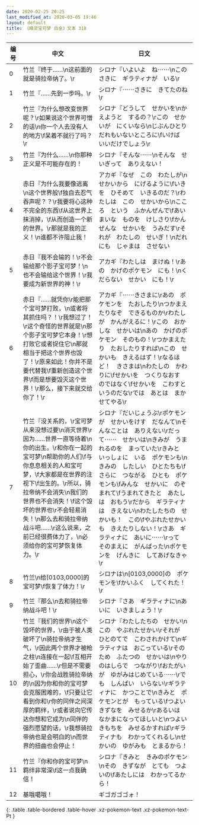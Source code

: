 ```yaml
---
date: 2020-02-25 20:25
last_modified_at: 2020-03-05 19:46
layout: default
title: 《精灵宝可梦 白金》文本 318
---
```

| 编号 | 中文 | 日文 |
| ---- | ---- | ---- |
| 0 | 竹兰『终于……\n这前面的就是骑拉帝纳了。\r | シロナ『いよいよ　ね⋯⋯\nこのさきに　ギラティナが　いる\r |
| 1 | 竹兰『……先到一步吗。\r | シロナ『⋯⋯さきに　きてたのね\r |
| 2 | 竹兰『为什么想改变世界呢？\r如果说这个世界可憎的话\n你一个人去没有人的地方\f呆着不就行了吗？\r | シロナ『どうして　せかいを\nかえようと　するの？\rこの　せかいが　にくいなら\nじぶんひとり　だれもいないところに\fいけば　いいだけでしょう\r |
| 3 | 竹兰『为什么……\n你那种正义是不可能存在的！ | シロナ『そんな⋯⋯\nそんな　せいぎって　ありえない！ |
| 4 | 赤日『为什么我要像逃离\n这个世界般\f独自去忍气吞声呢？？\r我要将心这种不完全的东西\f从这世界上抹消掉，\f从而创造一个新的世界。\r那就是我的正义！\n谁都不许阻止我！ | アカギ『なぜ　この　わたしが\nせかいから　にげるように\fいきを　ひそめて　いきるのだ？\rわたしは　この　せかいから\nこころ　という　ふかんぜんで\fあいまいな　ものを　けしさり\fかんぜんな　せかいを　うみだす\rそれが　わたしの　せいぎ！\nだれにも　じゃまは　させない |
| 5 | 赤日『我不会输的！\r不会输给那个影子宝可梦！\n也不会输给这个世界！\r我要成为新世界的神！\r | アカギ『わたしは　まけぬ！\rあの　かげのポケモン　にも！\nくだらない　せかい　にも！\r |
| 6 | 赤日『……就凭你\r能把那个宝可梦打败，\n或者将其抓住吗？！\r我想过了！\r这个奇怪的世界就是\n那个影子宝可梦它本身！\r想打败它或者捉住它\n那就相当于把这个世界也毁了！\r原来如此！你并不是要代替我\f重新创造这个世界\f而是想要毁灭这个世界！\r那么，接下来就交给你了！\r | アカギ『⋯⋯きさまに\rあの　ポケモンを　たおしたり\nつかまえたりなぞ　できるものか\rわたしが　かんがえるに！\rこの　おかしな　せかいは\nあの　かげのポケモン　そのもの！\rつかまえたり　たおしたりすれば\nこの　せかいも　きえるはず！\rなるほど！　きさまは\nわたしの　かわりに\fせかいを　つくりなおす　のではなく\fせかいを　こわすと　いうのだな\rでは　あとは　まかせてやる\r |
| 7 | 竹兰『没关系的，\r宝可梦从来没想过要\n消灭世界\r因为……世界一直等待着\n你的出生。\r和你在一起的宝可梦\n帮助你的人们\f与你息息相关的人和宝可梦，\f大家都是在世界的注视下\f出生的。\r所以，骑拉帝纳不会消失\n我们的世界也不会消失！\f这个毁坏的世界也\r不会轻易消失！\n那么去和骑拉帝纳战斗吧……\r这么说来，之前已经很费体力了，\n必须给你的宝可梦恢复体力。\r | シロナ『だいじょうぶ\rポケモンが　せかいをけす　だなんて\nそんなことは　ありえない\rだって⋯⋯　せかいは\nきみが　うまれるのを　まっていた\rきみと　いっしょに　いる　ポケモンも\nきみの　したしい　ひとたちも\fさらに　つながる　ひとも　ポケモンも\fみんな　せかいに　のぞまれて\fうまれてきたと　あたしは　おもう\rだから　ギラティナは　きえない\nわたしたちの　せかいも！　この\fやぶれたせかいも　きえたりしない！\rさあ　ギラティナに　あいに⋯⋯\rって　そのまえに　がんばった\nポケモンを　げんきに　してあげなきゃ\r |
| 8 | 竹兰\n给[0103,0000]的宝可梦\f恢复了体力！\r | シロナは\n[0103,0000]の　ポケモンを\fかいふく　してくれた！\r |
| 9 | 竹兰『那么\n去和骑拉帝纳战斗吧！\r | シロナ『さあ　ギラティナに\nあいに　いきましょう！\r |
| 10 | 竹兰『我们的世界\n这个毁坏的世界，\r由于被人类破坏了\n骑拉帝纳才生气，\r因此两个世界才被枪之柱\n连接在一起\f互相开始了歪曲……\r但是不需要担心，\r你会战胜骑拉帝纳的\n因为你和你的宝可梦会克服困难的，\f只要让它看到你和\r你的同伴之间深厚的羁绊，\r或者说向它传达你想和它成为\n同伴的强烈愿望的话，\r我想骑拉帝纳也是会明白的\n而世界的扭曲也会停止！ | シロナ『わたしたちの　せかい\nこの　やぶれたせかい\rそれが　ひとのてで　こわされかけて\nギラティナは　おこっている\rそのため　ふたつの　せかいは\nやりのはしらで　つながり\fおたがいが　ゆがみはじめている⋯⋯\rでも　しんぱい　いらない\rギラティナに　かつことで\nきみと　ポケモンとが　もっている\fつよい　きずなを　みせるか\rあるいは　なかまになってほしいと\nつよい　きもちを　みせるかすれば\rギラティナも　わかってくれるし\nせかいの　ゆがみも　とまるから！ |
| 11 | 竹兰『你和你的宝可梦\n羁绊非常深\f这一点我确信！ | シロナ『きみと　きみのポケモン\nその　きずなが　とても　つよいの\fあたしには　わかってるから！ |
| 12 | 基哦噶哦！ | ギゴガゴゴォ！ |
{: .table .table-bordered .table-hover .xz-pokemon-text .xz-pokemon-text-Pt }